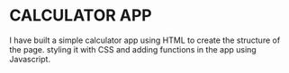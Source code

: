 # CALCULATOR APP

I have built a simple calculator app using HTML to create the structure of the page.
styling it with CSS and
adding functions in the app using Javascript.
